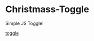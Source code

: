 # Christmass-Toggle

Simple JS Toggle!

[toggle](https://user-images.githubusercontent.com/36127590/144465475-966a1deb-9e7c-4829-b10e-821e8cdb0389.png)
